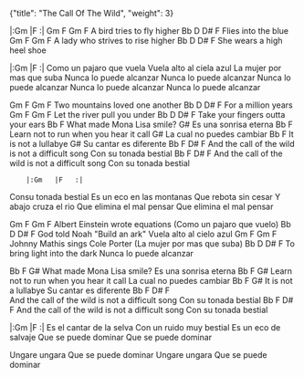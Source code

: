{"title": "The Call Of The Wild",
"weight": 3}

|:Gm   |F    :|
Gm     F            Gm      F
A bird tries to fly higher
Bb      D      D#    F
Flies into the blue
  Gm       F               Gm     F
A lady who strives to rise higher
Bb          D         D#   F
She wears a high heel shoe

|:Gm   |F    :|
Como un pajaro que vuela
Vuela alto al ciela azul
La mujer por mas que suba
Nunca lo puede alcanzar
Nunca lo puede alcanzar
Nunca lo puede alcanzar
Nunca lo puede alcanzar
Nunca lo puede alcanzar

Gm            F           Gm     F
Two mountains loved one another
Bb    D         D#    F
For a million years
Gm       F             Gm    F
Let the river pull you under
Bb         D                 D#   F
Take your fingers outta your ears
Bb        F
What made Mona Lisa smile?
G#
Es una sonrisa eterna
Bb                        F
Learn not to run when you hear it call
G#
La cual no puedes cambiar
Bb          F
It is not a lullabye
G#
Su cantar es diferente
Bb                                F         D#   F
And the call of the wild is not a difficult song
Con su tonada bestial
Bb                                 F        D#    F
And the call of the wild is not a difficult song
Con su tonada bestial

        |:Gm   |F   :|
Consu tonada bestial
Es un eco en las montanas
Que rebota sin cesar
Y abajo cruza el rio
Que elimina el mal pensar
Que elimina el mal pensar

Gm     F               Gm      F
Albert Einstein wrote equations
(Como un pajaro que vuelo)
Bb       D              D#   F
God told Noah "Build an ark"
Vuela alto al cielo azul
Gm     F                 Gm     F
Johnny Mathis sings Cole Porter
(La mujer por mas que suba)
Bb        D             D#     F
To bring light into the dark
Nunca lo puede alcanzar

Bb             F          G#
What made Mona Lisa smile?
Es una sonrisa eterna
Bb                         F      G#
Learn not to run when you hear it call
La cual no puedes cambiar
Bb          F      G#
It is not a lullabye
Su cantar es diferente
Bb                          F                 D#   F     
And the call of the wild is not a difficult song
Con su tonada bestial
Bb                          F                 D#   F
And the call of the wild is not a difficult song
Con su tonada bestial

|:Gm   |F   :|
Es el cantar de la selva
Con un ruido muy bestial
Es un eco de salvaje
Que se puede dominar
Que se puede dominar

Ungare ungara
Que se puede dominar
Ungare ungara
Que se puede dominar
